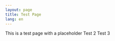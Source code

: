 ```yaml
---
layout: page
title: Test Page
lang: en
---
```


<p class="message">
	This is a test page with a placeholder
	Test 2
	Test 3
</p>
